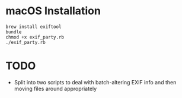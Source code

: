 # macOS Installation

```
brew install exiftool
bundle
chmod +x exif_party.rb
./exif_party.rb
```

# TODO

- Split into two scripts to deal with batch-altering EXIF info and then moving files around appropriately
